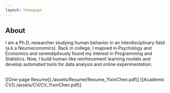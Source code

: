 ```yaml
---
layout: homepage
---
```


## About

I am a Ph.D. researcher studying human behavior in an interdisciplinary field (a.k.a Neuroeconomics). Back in college, I majored in Psychology and Economics and serendipitously found my interest in Programming and Statistics. Now, I build human-like reinforcement learning models and develop automated tools for data analysis and online experimentation. 

<br>
[[One-page Resume](./assets/Resume/Resume_YixinChen.pdf)] [[Academic CV](./assets/CV/CV_YixinChen.pdf)] 
<br>


